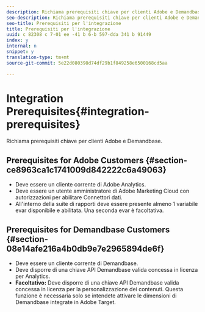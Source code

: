 ```yaml
---
description: Richiama prerequisiti chiave per clienti Adobe e Demandbase.
seo-description: Richiama prerequisiti chiave per clienti Adobe e Demandbase.
seo-title: Prerequisiti per l'integrazione
title: Prerequisiti per l'integrazione
uuid: c 82308 c 7-01 ee -41 b 6-b 597-dda 341 b 91449
index: y
internal: n
snippet: y
translation-type: tm+mt
source-git-commit: 5e22d080398d74df29b1f849258e6500168cd5aa

---
```



# Integration Prerequisites{#integration-prerequisites}

Richiama prerequisiti chiave per clienti Adobe e Demandbase.

## Prerequisites for Adobe Customers {#section-ce8963ca1c1741009d842222c6a49063}

* Deve essere un cliente corrente di Adobe Analytics.
* Deve essere un utente amministratore di Adobe Marketing Cloud con autorizzazioni per abilitare Connettori dati.
* All'interno della suite di rapporti deve essere presente almeno 1 variabile evar disponibile e abilitata. Una seconda evar è facoltativa.

## Prerequisites for Demandbase Customers {#section-08e14afe216a4b0db9e7e2965894de6f}

* Deve essere un cliente corrente di Demandbase.
* Deve disporre di una chiave API Demandbase valida concessa in licenza per Analytics.
* **Facoltativo:** Deve disporre di una chiave API Demandbase valida concessa in licenza per la personalizzazione dei contenuti. Questa funzione è necessaria solo se intendete attivare le dimensioni di Demandbase integrate in Adobe Target.

